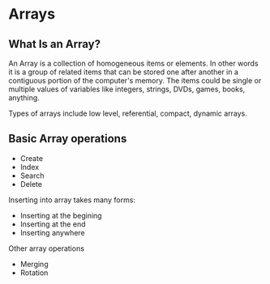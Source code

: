 # Arrays

## What Is an Array?

An Array is a collection of homogeneous items or elements. In other words it is a group of related items that can be stored one after another in a contiguous portion of the computer's memory. The items could be single or multiple values of variables like integers, strings, DVDs, games, books, anything.

Types of arrays include low level, referential, compact, dynamic arrays.

## Basic Array operations

- Create
- Index
- Search
- Delete

Inserting into array takes many forms:

- Inserting at the begining
- Inserting at the end
- Inserting anywhere

Other array operations

- Merging
- Rotation

